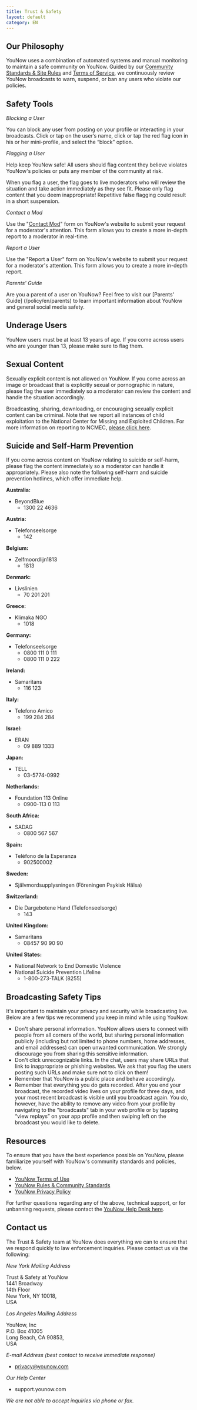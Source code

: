 ```yaml
---
title: Trust & Safety
layout: default
category: EN
---
```

## Our Philosophy

YouNow uses a combination of automated systems and manual monitoring to maintain a safe community on YouNow. Guided by our [Community Standards & Site Rules](/policy/en/rules) and [Terms of Service](/policy/en/terms), we continuously review YouNow broadcasts to warn, suspend, or ban any users who violate our policies.

## Safety Tools

_Blocking a User_

You can block any user from posting on your profile or interacting in your broadcasts. Click or tap on the user’s name, click or tap the red flag icon in his or her mini-profile, and select the “block” option.

_Flagging a User_

Help keep YouNow safe! All users should flag content they believe violates YouNow's policies or puts any member of the community at risk.

When you flag a user, the flag goes to live moderators who will review the situation and take action immediately as they see fit. Please only flag content that you deem inappropriate! Repetitive false flagging could result in a short suspension.

_Contact a Mod_

Use the "[Contact Mod](https://younow.wufoo.com/forms/contact-a-younow-moderator/)" form on YouNow's website to submit your request for a moderator's attention. This form allows you to create a more in-depth report to a moderator in real-time.

_Report a User_

Use the "Report a User" form on YouNow's website to submit your request for a moderator's attention. This form allows you to create a more in-depth report.

_Parents' Guide_

Are you a parent of a user on YouNow? Feel free to visit our [Parents' Guide] (/policy/en/parents) to learn important information about YouNow and general social media safety.

## Underage Users

YouNow users must be at least 13 years of age. If you come across users who are younger than 13, please make sure to flag them.

## Sexual Content

Sexually explicit content is not allowed on YouNow. If you come across an image or broadcast that is explicitly sexual or pornographic in nature, please flag the user immediately so a moderator can review the content and handle the situation accordingly.

Broadcasting, sharing, downloading, or encouraging sexually explicit content can be criminal. Note that we report all instances of child exploitation to the National Center for Missing and Exploited Children. For more information on reporting to NCMEC, [please click here](http://www.missingkids.com/CyberTipline).

## Suicide and Self-Harm Prevention

If you come across content on YouNow relating to suicide or self-harm, please flag the content immediately so a moderator can handle it appropriately. Please also note the following self-harm and suicide prevention hotlines, which offer immediate help.

**Australia:**

- BeyondBlue
  - 1300 22 4636  

**Austria:**

- Telefonseelsorge
  - 142  

**Belgium:**

- Zelfmoordlijn1813
  - 1813

**Denmark:**

- Livslinien
  - 70 201 201

**Greece:**

- Klimaka NGO
  - 1018

**Germany:**

- Telefonseelsorge
  - 0800 111 0 111
  - 0800 111 0 222

**Ireland:**

- Samaritans
  - 116 123

**Italy:**

- Telefono Amico
  - 199 284 284

**Israel:**

- ERAN
  - 09 889 1333

**Japan:**

- TELL
  - 03-5774-0992

**Netherlands:**

- Foundation 113 Online
  - 0900-113 0 113

**South Africa:**

- SADAG
  - 0800 567 567

**Spain:**

- Teléfono de la Esperanza
  - 902500002

**Sweden:**

- Självmordsupplysningen (Föreningen Psykisk Hälsa)

**Switzerland:**

- Die Dargebotene Hand (Telefonseelsorge)
  - 143

**United Kingdom:**

- Samaritans
  - 08457 90 90 90

**United States:**

- National Network to End Domestic Violence
- National Suicide Prevention Lifeline
  - 1-800-273-TALK (8255)

## Broadcasting Safety Tips

It's important to maintain your privacy and security while broadcasting live. Below are a few tips we recommend you keep in mind while using YouNow.

- Don't share personal information. YouNow allows users to connect with people from all corners of the world, but sharing personal information publicly (including but not limited to phone numbers, home addresses, and email addresses) can open unwanted communication. We strongly discourage you from sharing this sensitive information. 
- Don't click unrecognizable links. In the chat, users may share URLs that link to inappropriate or phishing websites. We ask that you flag the users posting such URLs and make sure not to click on them! 
- Remember that YouNow is a public place and behave accordingly.
- Remember that everything you do gets recorded. After you end your broadcast, the recorded video lives on your profile for three days, and your most recent broadcast is visible until you broadcast again. You do, however, have the ability to remove any video from your profile by navigating to the "broadcasts" tab in your web profile or by tapping “view replays” on your app profile and then swiping left on the broadcast you would like to delete. 

## Resources

To ensure that you have the best experience possible on YouNow, please familiarize yourself with YouNow's community standards and policies, below.

- [YouNow Terms of Use](/policy/en/terms) &nbsp;
- [YouNow Rules & Community Standards](/policy/en/rules)&nbsp;
- [YouNow Privacy Policy](/policy/en/privacy)&nbsp;

For further questions regarding any of the above, technical support, or for unbanning requests, please contact the [YouNow Help Desk here](http://support.younow.com).

## Contact us

The Trust & Safety team at YouNow does everything we can to ensure that we respond quickly to law enforcement inquiries. Please contact us via the following:



*New York Mailing Address*

Trust & Safety at YouNow  
1441 Broadway  
14th Floor  
New York, NY 10018,  
USA  

*Los Angeles Mailing Address*

YouNow, Inc  
P.O. Box 41005   
Long Beach, CA 90853,  
USA  


_E-mail Address (best contact to receive immediate response)_

  - [privacy@younow.com](mailto:privacy@younow.com)


_Our Help Center_

  - support.younow.com

_We are not able to accept inquiries via phone or fax._
